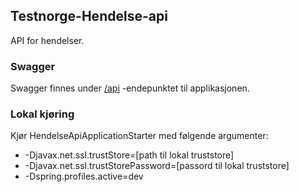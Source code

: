 ## Testnorge-Hendelse-api
API for hendelser.

### Swagger
Swagger finnes under [/api](https://testnorge-hendelse-api.nais.preprod.local/api) -endepunktet til applikasjonen.

### Lokal kjøring
Kjør HendelseApiApplicationStarter med følgende argumenter:
 - -Djavax.net.ssl.trustStore=[path til lokal truststore]
 - -Djavax.net.ssl.trustStorePassword=[passord til lokal truststore]
 - -Dspring.profiles.active=dev
 